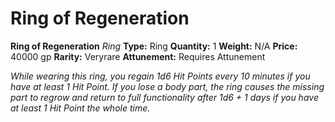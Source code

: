 # Ring of Regeneration

**Ring of Regeneration**
_Ring_
**Type:** Ring
**Quantity:** 1
**Weight:** N/A
**Price:** 40000 gp
**Rarity:** Veryrare
**Attunement:** Requires Attunement

*While wearing this ring, you regain 1d6 Hit Points every 10 minutes if you have at least 1 Hit Point. If you lose a body part, the ring causes the missing part to regrow and return to full functionality after 1d6 + 1 days if you have at least 1 Hit Point the whole time.*